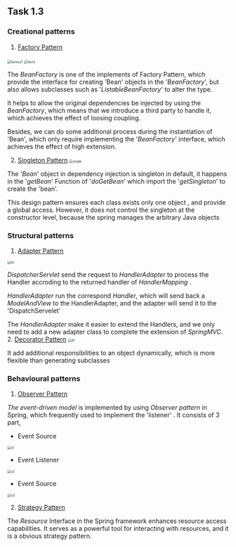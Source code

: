 ## Task 1.3
### Creational patterns

1. [Factory Pattern](https://github.com/spring-projects/spring-framework/blob/main/spring-beans/src/main/java/org/springframework/beans/factory/BeanFactory.java)

<img src="C:\Users\X1C2017\2120-assign2\image\factory1.png" alt="factory1" style="zoom: 50%;" />

<img src="C:\Users\X1C2017\2120-assign2\image\fact2.png" alt="fact2" style="zoom: 50%;" />

The *BeanFactory* is one of the implements of Factory Pattern, which provide the interface for creating 'Bean' objects in the '*BeanFactory*', but also allows subclasses such as '*ListableBeanFactory*' to alter the type.

It helps to allow the original dependencies be injected by using the *BeanFactory*, which means that we introduce a third party to handle it, which achieves the effect of loosing coupling.

Besides, we can do some additional process during the instantiation of 'Bean', which only require implementing the '*BeanFactory*' interface, which achieves the effect of high extension.



2. [Singleton Pattern](https://github.com/spring-projects/spring-framework/blob/main/spring-beans/src/main/java/org/springframework/beans/factory/support/AbstractBeanFactory.java#L239-L392)
    <img src="C:\Users\X1C2017\2120-assign2\image\single.png" alt="single" style="zoom: 50%;" />

The '*Bean*' object in dependency injection is singleton in default, it happens in the '*getBean*' Function of '*doGetBean*' which import the '*getSingleton*' to create the 'bean'.

This design pattern ensures each class  exists only one object , and provide a global access. However, it does not control the singleton at the constructor level, because the spring manages the arbitrary Java objects 

### Structural patterns

1. [Adapter Pattern](https://github.com/spring-projects/spring-framework/blob/main/spring-webflux/src/main/java/org/springframework/web/reactive/HandlerAdapter.java#L39)

 <img src="C:\Users\X1C2017\2120-assign2\image\h1.png" alt="h1" style="zoom: 50%;" />

*DispatcherServlet* send the request to *HandlerAdapter* to process the Handler accroding to the returned handler of *HandlerMapping* .

*HandlerAdapter* run the correspond *Handler*, which will send back a *ModelAndView* to the HandlerAdapter, and the adapter will send it to the 'DispatchServelet'

The *HandlerAdapter* make it easier to extend the Handlers,  and we only need to add a new adapter class to complete the extension of *SpringMVC*.
2. [Decorator Pattern](https://github.com/spring-projects/spring-framework/blob/main/spring-web/src/main/java/org/springframework/web/server/ServerWebExchangeDecorator.java)
 <img src="C:\Users\X1C2017\2120-assign2\image\d1.png" alt="d1" style="zoom: 50%;" />


It add additional responsibilities to an object dynamically, which is more flexible than generating subclasses

### Behavioural patterns

1. [Observer Pattern](https://github.com/spring-projects/spring-framework/blob/main/spring-context/src/main/java/org/springframework/context/ApplicationListener.java)

*The event-driven model* is implemented by using *Observer pattern* in Spring, which frequently used to implement the 'listener' . It consists of 3 part,

* Event Source
<img src="C:\Users\X1C2017\2120-assign2\image\o1.png" alt="o1" style="zoom: 50%;" />

* Event Listener
<img src="C:\Users\X1C2017\2120-assign2\image\o2.png" alt="o2" style="zoom: 50%;" />

* Event Source 
<img src="C:\Users\X1C2017\2120-assign2\image\o3.png" alt="o3" style="zoom: 50%;" />




2. [Strategy Pattern](https://github.com/spring-projects/spring-framework/blob/main/spring-core/src/main/java/org/springframework/core/io/UrlResource.java)

The *Resource* Interface in the Spring framework enhances resource access capabilities. It serves as a powerful tool for interacting with resources,  and it is a obvious strategy pattern.